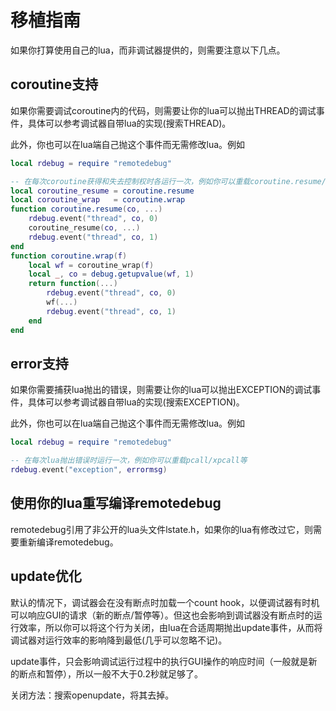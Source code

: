 # 移植指南

如果你打算使用自己的lua，而非调试器提供的，则需要注意以下几点。

## coroutine支持

如果你需要调试coroutine内的代码，则需要让你的lua可以抛出THREAD的调试事件，具体可以参考调试器自带lua的实现(搜索THREAD)。

此外，你也可以在lua端自己抛这个事件而无需修改lua。例如
``` lua
local rdebug = require "remotedebug"

-- 在每次coroutine获得和失去控制权时各运行一次，例如你可以重载coroutine.resume/coroutine.wrap等
local coroutine_resume = coroutine.resume
local coroutine_wrap   = coroutine.wrap
function coroutine.resume(co, ...)
    rdebug.event("thread", co, 0)
    coroutine_resume(co, ...)
    rdebug.event("thread", co, 1)
end
function coroutine.wrap(f)
    local wf = coroutine_wrap(f)
    local _, co = debug.getupvalue(wf, 1)
    return function(...)
        rdebug.event("thread", co, 0)
        wf(...)
        rdebug.event("thread", co, 1)
    end
end
```

## error支持

如果你需要捕获lua抛出的错误，则需要让你的lua可以抛出EXCEPTION的调试事件，具体可以参考调试器自带lua的实现(搜索EXCEPTION)。

此外，你也可以在lua端自己抛这个事件而无需修改lua。例如
``` lua
local rdebug = require "remotedebug"

-- 在每次lua抛出错误时运行一次，例如你可以重载pcall/xpcall等
rdebug.event("exception", errormsg)
```

## 使用你的lua重写编译remotedebug

remotedebug引用了非公开的lua头文件lstate.h，如果你的lua有修改过它，则需要重新编译remotedebug。


## update优化

默认的情况下，调试器会在没有断点时加载一个count hook，以便调试器有时机可以响应GUI的请求（新的断点/暂停等）。但这也会影响到调试器没有断点时的运行效率，所以你可以将这个行为关闭，由lua在合适周期抛出update事件，从而将调试器对运行效率的影响降到最低(几乎可以忽略不记)。

update事件，只会影响调试运行过程中的执行GUI操作的响应时间（一般就是新的断点和暂停），所以一般不大于0.2秒就足够了。

关闭方法：搜索openupdate，将其去掉。
